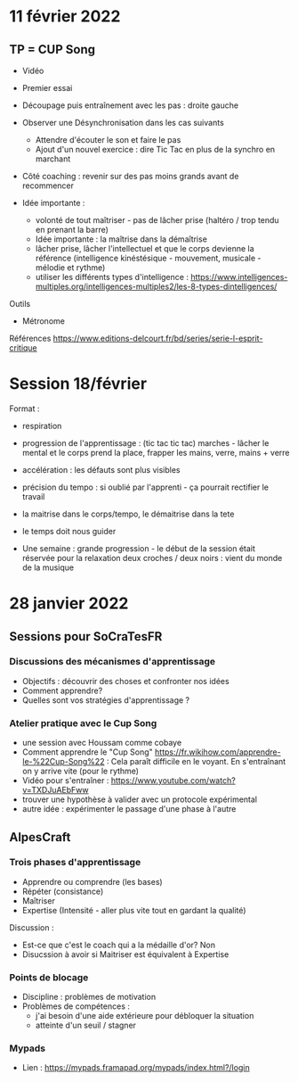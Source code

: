 # 11 février 2022

## TP = CUP Song 

- Vidéo 
- Premier essai 
- Découpage puis entraînement avec les pas : droite gauche

- Observer une Désynchronisation dans les cas suivants 
  - Attendre d'écouter le son et faire le pas
  - Ajout d'un nouvel exercice : dire Tic Tac en plus de la synchro en marchant
- Côté coaching : revenir sur des pas moins grands avant de recommencer 
- Idée importante : 
  - volonté de tout maîtriser - pas de lâcher prise (haltéro / trop tendu en prenant la barre)
  - Idée importante : la maîtrise dans la démaîtrise 
  - lâcher prise, lâcher l'intellectuel et que le corps devienne la référence (intelligence kinéstésique - mouvement, musicale - mélodie et rythme)
  - utiliser les différents types d'intelligence : https://www.intelligences-multiples.org/intelligences-multiples2/les-8-types-dintelligences/
  
Outils 
- Métronome 

Références
https://www.editions-delcourt.fr/bd/series/serie-l-esprit-critique

# Session 18/février 

Format : 
- respiration 
- progression de l'apprentissage : (tic tac tic tac) marches - lâcher le mental et le corps prend la place, frapper les mains, verre, mains + verre  
- accélération : les défauts sont plus visibles 
- précision du tempo : si oublié par l'apprenti - ça pourrait rectifier le travail 

- la maitrise dans le corps/tempo, le démaitrise dans la tete 
- le temps doit nous guider 
- Une semaine : grande progression - le début de la session était réservée pour la relaxation
  deux croches / deux noirs : vient du monde de la musique


# 28 janvier 2022
## Sessions pour SoCraTesFR
### Discussions des mécanismes d'apprentissage
- Objectifs : découvrir des choses et confronter nos idées
- Comment apprendre? 
- Quelles sont vos stratégies d'apprentissage ? 

### Atelier pratique avec le Cup Song
- une session avec Houssam comme cobaye
- Comment apprendre le "Cup Song" https://fr.wikihow.com/apprendre-le-%22Cup-Song%22 : Cela paraît difficile en le voyant. En s'entraînant on y arrive vite (pour le rythme)
- Vidéo pour s'entraîner : https://www.youtube.com/watch?v=TXDJuAEbFww
- trouver une hypothèse à valider avec un protocole expérimental 
- autre idée : expérimenter le passage d'une phase à l'autre


## AlpesCraft 

### Trois phases d'apprentissage 
- Apprendre ou comprendre (les bases)
- Répéter (consistance)
- Maîtriser 
- Expertise (Intensité - aller plus vite tout en gardant la qualité)

Discussion : 
- Est-ce que c'est le coach qui a la médaille d'or? Non
- Disucssion à avoir si Maitriser est équivalent à Expertise

### Points de blocage
- Discipline : problèmes de motivation 
- Problèmes de compétences : 
  - j'ai besoin d'une aide extérieure pour débloquer la situation
  - atteinte d'un seuil / stagner

### Mypads
- Lien : https://mypads.framapad.org/mypads/index.html?/login